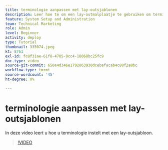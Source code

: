 ```yaml
---
title: terminologie aanpassen met lay-outsjablonen
description: Leer hoe te om een lay-outmalplaatje te gebruiken om terminologie aan te passen die in het gebruikersinterface voor taken, projecten, en andere punten wordt gezien.
feature: System Setup and Administration
team: Technical Marketing
role: Admin
level: Beginner
activity: deploy
type: Tutorial
thumbnail: 335074.jpeg
kt: 8761
exl-id: fc8f31ae-61f8-4705-9cc4-18068bc25fc9
doc-type: video
source-git-commit: 650e4d346e1792863930dcebafacab4c88f2a8bc
workflow-type: tm+mt
source-wordcount: '45'
ht-degree: 0%

---
```


# terminologie aanpassen met lay-outsjablonen

In deze video leert u hoe u terminologie instelt met een lay-outsjabloon.

>[!VIDEO](https://video.tv.adobe.com/v/335074/?quality=12&learn=on)
